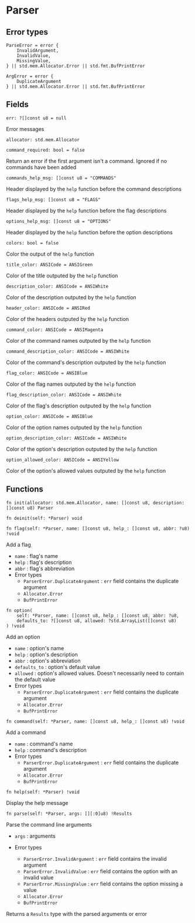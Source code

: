 # Parser

## Error types

```zig
ParseError = error {
    InvalidArgument,
    InvalidValue,
    MissingValue,
} || std.mem.Allocator.Error || std.fmt.BufPrintError
```

```zig
ArgError = error {
    DuplicateArgument
} || std.mem.Allocator.Error || std.fmt.BufPrintError
```

## Fields

```zig
err: ?[]const u8 = null
```

Error messages

```zig
allocator: std.mem.Allocator
```

```zig
command_required: bool = false
```

Return an error if the first argument isn't a command. Ignored if no commands have been added

```zig
commands_help_msg: []const u8 = "COMMANDS"
```

Header displayed by the `help` function before the command descriptions

```zig
flags_help_msg: []const u8 = "FLAGS"
```

Header displayed by the `help` function before the flag descriptions

```zig
options_help_msg: []const u8 = "OPTIONS"
```

Header displayed by the `help` function before the option descriptions

```zig
colors: bool = false
```

Color the output of the `help` function

```zig
title_color: ANSICode = ANSIGreen
```

Color of the title outputed by the `help` function

```zig
description_color: ANSICode = ANSIWhite
```

Color of the description outputed by the `help` function

```zig
header_color: ANSICode = ANSIRed
```

Color of the headers outputed by the `help` function

```zig
command_color: ANSICode = ANSIMagenta
```

Color of the command names outputed by the `help` function

```zig
command_description_color: ANSICode = ANSIWhite
```

Color of the command's description outputed by the `help` function

```zig
flag_color: ANSICode = ANSIBlue
```

Color of the flag names outputed by the `help` function

```zig
flag_description_color: ANSICode = ANSIWhite
```

Color of the flag's description outputed by the `help` function

```zig
option_color: ANSICode = ANSIBlue
```

Color of the option names outputed by the `help` function

```zig
option_description_color: ANSICode = ANSIWhite
```

Color of the option's description outputed by the `help` function

```zig
option_allowed_color: ANSICode = ANSIYellow
```

Color of the option's allowed values outputed by the `help` function


## Functions

```zig
fn init(allocator: std.mem.Allocator, name: []const u8, description: []const u8) Parser
```

```zig
fn deinit(self: *Parser) void
```

```zig
fn flag(self: *Parser, name: []const u8, help_: []const u8, abbr: ?u8) !void
```

Add a flag

- `name` : flag's name
- `help` : flag's description
- `abbr` : flag's abbreviation
- Error types
  - `ParserError.DuplicateArgument` : `err` field contains the duplicate argument
  - `Allocator.Error`
  - `BufPrintError`

```zig
fn option(
    self: *Parser, name: []const u8, help_: []const u8, abbr: ?u8,
    defaults_to: ?[]const u8, allowed: ?std.ArrayList([]const u8)
) !void
```

Add an option

- `name` : option's name
- `help` : option's description
- `abbr` : option's abbreviation
- `defaults_to` : option's default value
- `allowed` : option's allowed values. Doesn't necessarily need to contain the default value
- Error types
  - `ParserError.DuplicateArgument` : `err` field contains the duplicate argument
  - `Allocator.Error`
  - `BufPrintError`

```zig
fn command(self: *Parser, name: []const u8, help_: []const u8) !void
```

Add a command

- `name` : command's name
- `help` : command's description
- Error types
  - `ParserError.DuplicateArgument` : `err` field contains the duplicate argument
  - `Allocator.Error`
  - `BufPrintError`

```zig
fn help(self: *Parser) !void
```

Display the help message

```zig
fn parse(self: *Parser, args: [][:0]u8) !Results
```

Parse the command line arguments

- `args` : arguments

- Error types
  - `ParserError.InvalidArgument` : `err` field contains the invalid argument
  - `ParserError.InvalidValue` : `err` field contains the option with an invalid value
  - `ParserError.MissingValue` : `err` field contains the option missing a value
  - `Allocator.Error`
  - `BufPrintError`

Returns a `Results` type with the parsed arguments or error
